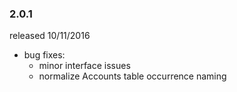 ### 2.0.1

released 10/11/2016

  - bug fixes:
    - minor interface issues
    - normalize Accounts table occurrence naming
